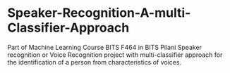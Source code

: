 # Speaker-Recognition-A-multi-Classifier-Approach
Part of Machine Learning Course BITS F464 in BITS Pilani
Speaker recognition or Voice Recognition project with multi-classifier approach for the identification of  a person from characteristics of voices.
